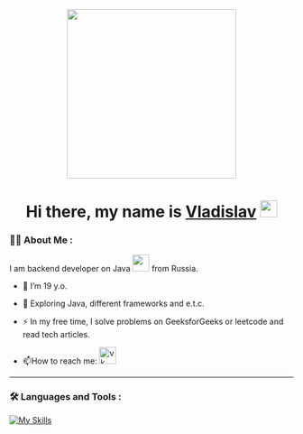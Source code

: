 <div id="header" align="center">
  <img src="https://media.giphy.com/media/v1.Y2lkPTc5MGI3NjExNGVybWRobXhsbm5jemw2eHl2cGY5cnA2a2FzaW1sdHBoaGJrd2psMCZlcD12MV9pbnRlcm5hbF9naWZfYnlfaWQmY3Q9Zw/2IudUHdI075HL02Pkk/giphy.gif" width="300"/>
</div>
<h1 align="center">
  Hi there, my name is <a href="https://vk.com/wennshow" target="_blank">Vladislav</a>
  <img src="https://media.giphy.com/media/hvRJCLFzcasrR4ia7z/giphy.gif" width="30px"/>
</h1>

### :man_technologist: About Me :<br>
I am backend developer on Java <img src="https://media.giphy.com/media/WUlplcMpOCEmTGBtBW/giphy.gif" width="30"> from Russia.

- :telescope: I’m 19 y.o.

- :seedling: Exploring Java, different frameworks and e.t.c.

- :zap: In my free time, I solve problems on GeeksforGeeks or leetcode and read tech articles.

- :mailbox:How to reach me: <a href="https://t.me/WENNSHOW" position="absolute" bottom="0"><image src="https://pngicon.ru/file/uploads/telegram.png" alt="vk" height="30px"></a>

---

### :hammer_and_wrench: Languages and Tools :

[![My Skills](https://skillicons.dev/icons?i=idea,java,maven,spring,postgres,git,stackoverflow,docker&theme=dark&perline=4)](https://skillicons.dev)
